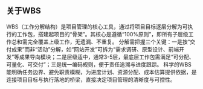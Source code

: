 

## 关于WBS

WBS（工作分解结构）是项目管理的核心工具，通过将项目目标逐层分解为可执行的工作包，搭建起项目的“骨架”。其核心是遵循“100%原则”，即所有子层级工作总和需完全覆盖上级工作，无遗漏、不重复。
分解需把握三个关键：一是按“交付成果”而非“活动”分解，如“网站开发”可拆为“需求调研、原型设计、前端开发”等成果导向模块；二是层级适中，通常3-5层，最底层工作包需满足“可分配、可量化、可交付”；三是统一编码规则，便于责任追溯与进度跟踪。
科学的WBS能明确任务边界、避免职责模糊，为进度计划、资源分配、成本估算提供依据，是连接项目目标与执行落地的桥梁，直接决定项目管理的清晰度与可控性。



